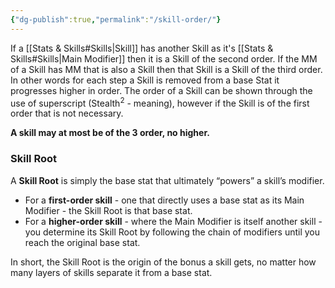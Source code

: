```yaml
---
{"dg-publish":true,"permalink":"/skill-order/"}
---
```


If a [[Stats & Skills#Skills\|Skill]] has another Skill as it's [[Stats & Skills#Skills\|Main Modifier]] then it is a Skill of the second order. 
If the MM of a Skill has MM that is also a Skill then that Skill is a Skill of the third order.
In other words for each step a Skill is removed from a base Stat it progresses higher in order. 
The order of a Skill can be shown through the use of superscript (Stealth<sup>2</sup> - meaning), however if the Skill is of the first order that is not necessary.

**A skill may at most be of the 3 order, no higher.**

### Skill Root

A **Skill Root** is simply the base stat that ultimately “powers” a skill’s modifier.

- For a **first-order skill** - one that directly uses a base stat as its Main Modifier - the Skill Root is that base stat.
- For a **higher-order skill** - where the Main Modifier is itself another skill - you determine its Skill Root by following the chain of modifiers until you reach the original base stat.

In short, the Skill Root is the origin of the bonus a skill gets, no matter how many layers of skills separate it from a base stat.